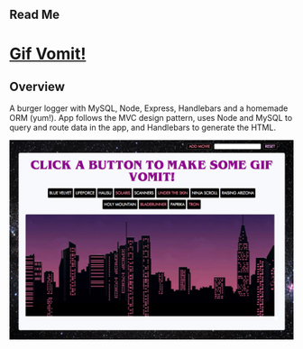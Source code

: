 Read Me
-------------
# [Gif Vomit!](https://guarded-brook-40335.herokuapp.com/m "Gif Vomit")
**Overview**
-------------
A burger logger with MySQL, Node, Express, Handlebars and a homemade ORM (yum!). App follows the MVC design pattern, uses Node and MySQL to query and route data in the app, and Handlebars to generate the HTML.


![](https://github.com/shaanobney/week-6-game/blob/master/images/vom.png?raw=true)
